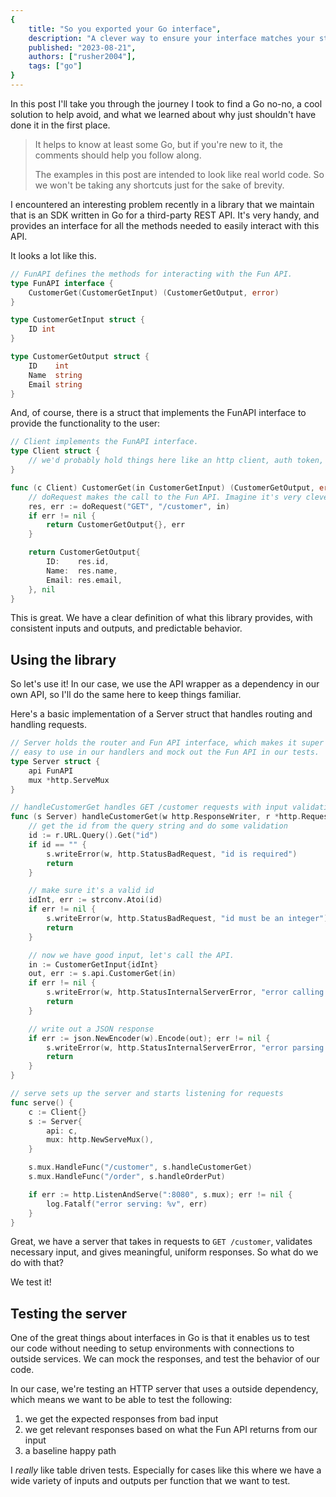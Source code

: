 ```yaml
---
{
    title: "So you exported your Go interface",
    description: "A clever way to ensure your interface matches your struct, and why you shouldn't have made yourself do that in the first place.",
    published: "2023-08-21",
    authors: ["rusher2004"],
    tags: ["go"]
}
---
```


In this post I'll take you through the journey I took to find a Go no-no, a cool solution to help avoid, and what we learned about why just shouldn't have done it in the first place.



>It helps to know at least some Go, but if you're new to it, the comments should help you follow along. 
>
>The examples in this post are intended to look like real world code. So we won't be taking any shortcuts just for the sake of brevity.

I encountered an interesting problem recently in a library that we maintain that is an SDK written in Go for a third-party REST API. It's very handy, and provides an interface for all the methods needed to easily interact with this API.

It looks a lot like this.

```go
// FunAPI defines the methods for interacting with the Fun API.
type FunAPI interface {
	CustomerGet(CustomerGetInput) (CustomerGetOutput, error)
}

type CustomerGetInput struct {
	ID int
}

type CustomerGetOutput struct {
	ID    int
	Name  string
	Email string
}
```

And, of course, there is a struct that implements the FunAPI interface to provide the functionality to the user:

```go
// Client implements the FunAPI interface.
type Client struct {
	// we'd probably hold things here like an http client, auth token, etc.
}

func (c Client) CustomerGet(in CustomerGetInput) (CustomerGetOutput, error) {
	// doRequest makes the call to the Fun API. Imagine it's very clever.
	res, err := doRequest("GET", "/customer", in)
	if err != nil {
		return CustomerGetOutput{}, err
	}

	return CustomerGetOutput{
		ID:    res.id,
		Name:  res.name,
		Email: res.email,
	}, nil
}
```

This is great. We have a clear definition of what this library provides, with consistent inputs and outputs, and predictable behavior.

## Using the library

So let's use it! In our case, we use the API wrapper as a dependency in our own API, so I'll do the same here to keep things familiar.

Here's a basic implementation of a Server struct that handles routing and handling requests.

```go
// Server holds the router and Fun API interface, which makes it super
// easy to use in our handlers and mock out the Fun API in our tests.
type Server struct {
	api FunAPI
	mux *http.ServeMux
}

// handleCustomerGet handles GET /customer requests with input validation.
func (s Server) handleCustomerGet(w http.ResponseWriter, r *http.Request) {
	// get the id from the query string and do some validation
	id := r.URL.Query().Get("id")
	if id == "" {
		s.writeError(w, http.StatusBadRequest, "id is required")
		return
	}

	// make sure it's a valid id
	idInt, err := strconv.Atoi(id)
	if err != nil {
		s.writeError(w, http.StatusBadRequest, "id must be an integer")
		return
	}

	// now we have good input, let's call the API.
	in := CustomerGetInput{idInt}
	out, err := s.api.CustomerGet(in)
	if err != nil {
		s.writeError(w, http.StatusInternalServerError, "error calling Fun API: "+err.Error())
		return
	}

	// write out a JSON response
	if err := json.NewEncoder(w).Encode(out); err != nil {
		s.writeError(w, http.StatusInternalServerError, "error parsing Fun API response: "+err.Error())
		return
	}
}

// serve sets up the server and starts listening for requests
func serve() {
	c := Client{}
	s := Server{
		api: c,
		mux: http.NewServeMux(),
	}

	s.mux.HandleFunc("/customer", s.handleCustomerGet)
	s.mux.HandleFunc("/order", s.handleOrderPut)

	if err := http.ListenAndServe(":8080", s.mux); err != nil {
		log.Fatalf("error serving: %v", err)
	}
}
```

Great, we have a server that takes in requests to `GET /customer`, validates necessary input, and gives meaningful, uniform responses. So what do we do with that?

We test it!

## Testing the server

One of the great things about interfaces in Go is that it enables us to test our code without needing to setup environments with connections to outside services. We can mock the responses, and test the behavior of our code.

In our case, we're testing an HTTP server that uses a outside dependency, which means we want to be able to test the following:

1. we get the expected responses from bad input
2. we get relevant responses based on what the Fun API returns from our input
3. a baseline happy path

I *really* like table driven tests. Especially for cases like this where we have a wide variety of inputs and outputs per function that we want to test.